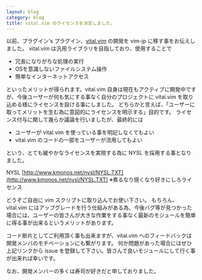 ```yaml
---
layout: blog
category: blog
title: vital.vim のライセンスを決定しました。
---
```


以前、プラグイン's プラグイン、[vital.vim](https://github.com/vim-jp/vital.vim) の開発を vim-jp に移す事をお伝えしました。
vital.vim は汎用ライブラリを目指しており、使用することで

* 冗長になりがちな処理の実行
* OSを意識しないファイルシステム操作
* 簡単なインターネットアクセス

といったメリットが得られます。vital.vim 自身は現在もアクティブに開発中ですが、今後ユーザーが何も気にする事なく自分のプロジェクトに vital.vim を取り込める様にライセンスを設ける事にしました。
どちらかと言えば、「ユーザーに取ってメリットを生む為に意図的にライセンスを明示する」目的です。
ライセンス付与に関して幾らか議論を行いましたが、最終的には

* ユーザーが vital.vim を使っている事を明記しなくてもよい
* vital.vim のコードの一部をユーザーが流用してもよい

という、とても緩やかなライセンスを実現する為に NYSL を採用する事となりました。

NYSL [http://www.kmonos.net/nysl/NYSL.TXT](http://www.kmonos.net/nysl/NYSL.TXT)
※煮るなり焼くなり好きにしろライセンス

どうぞご自由に vim スクリプトに取り込んでお使い下さい。
もちろん、vital.vim にはアップグレードを行う仕組みがある為、今後バグ等が見つかった場合には、ユーザーの皆さんが大きな作業をする事なく最新のモジュールを簡単に得る事が出来るというメリットがあります。

コード断片としてご利用頂く事も出来ますが、vital.vim へのフィードバックは開発メンバのモチベーションにも繋がります。
何か問題があった場合にはぜひ上記リンクから issue を登録して下さい。皆さんで良いモジュールにして行く事が出来れば幸いです。

なお、開発メンバーの多くは寿司が好きだと申しておりました。
